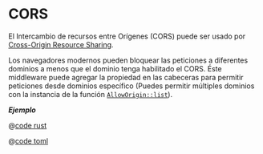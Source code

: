 # CORS

El Intercambio de recursos entre Orígenes (CORS) puede ser usado por [Cross-Origin Resource Sharing](https://developer.mozilla.org/en-US/docs/Web/HTTP/CORS).

Los navegadores modernos pueden bloquear las peticiones a diferentes dominios a menos que el dominio tenga habilitado el CORS. Éste middleware puede agregar la propiedad en las cabeceras para permitir peticiones desde dominios específico (Puedes permitir múltiples dominios con la instancia de la función [`AllowOrigin::list`]).

_**Ejemplo**_

<CodeGroup>
  <CodeGroupItem title="main.rs" active>

@[code rust](../../../../codes/cors/src/main.rs)

  </CodeGroupItem>
  <CodeGroupItem title="Cargo.toml">

@[code toml](../../../../codes/cors/Cargo.toml)

  </CodeGroupItem>
</CodeGroup>

[`AllowOrigin::list`]: https://docs.rs/salvo-cors/0.64.0/salvo_cors/struct.AllowOrigin.html#method.list
